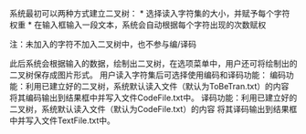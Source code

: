 系统最初可以两种方式建立二叉树：
\* 选择读入字符集的大小，并赋予每个字符权重
\* 在输入框输入一段文本，系统会自动根据每个字符出现的次数赋权

注：未加入的字符不加入二叉树中，也不参与编/译码 

此后系统会根据输入的数据，绘制出二叉树，在选项菜单中，用户还可将绘制出的二叉树保存成图片形式。
用户读入字符集后可选择使用编码和译码功能：
编码功能：利用已建立好的二叉树，系统默认读入文件（默认为ToBeTran.txt）的内容
将其编码输出到结果框中并写入文件CodeFile.txt中。
译码功能：利用已建立好的二叉树，系统默认读入文件（默认为CodeFile.txt）的内容
将其译码输出到结果框中并写入文件TextFile.txt中。